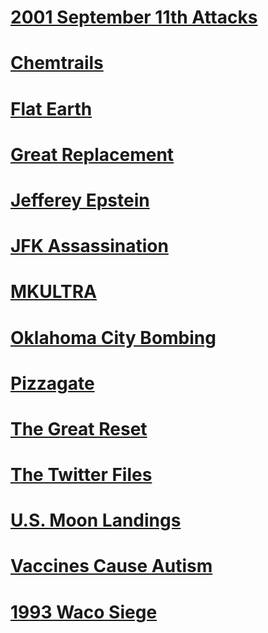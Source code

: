 # [2001 September 11th Attacks](2001%20September%2011th%20Attacks)
# [Chemtrails](Chemtrails)
# [Flat Earth](Flat%20Earth)
# [Great Replacement](Great%20Replacement)
# [Jefferey Epstein](Jefferey%20Epstein)
# [JFK Assassination](JFK%20Assassination)
# [MKULTRA](MKULTRA)
# [Oklahoma City Bombing](Oklahoma%20City%20Bombing)
# [Pizzagate](Pizzagate)
# [The Great Reset](The%20Great%20Reset)
# [The Twitter Files](The%20Twitter%20Files)
# [U.S. Moon Landings](U.S.%20Moon%20Landings)
# [Vaccines Cause Autism](Vaccines%20Cause%20Autism)
# [1993 Waco Siege](1993%20Waco%20Siege)